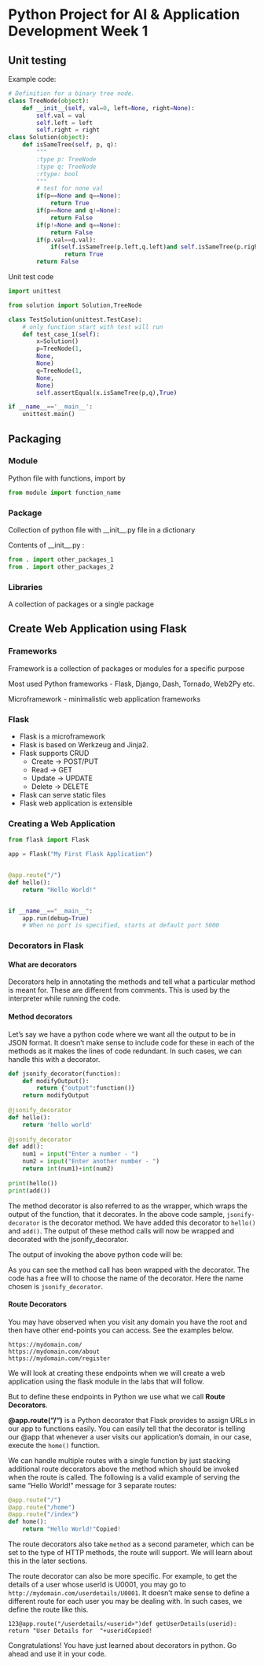 # Python Project for AI & Application Development Week 1

## Unit testing

Example code:

```python
# Definition for a binary tree node.
class TreeNode(object):
    def __init__(self, val=0, left=None, right=None):
        self.val = val
        self.left = left
        self.right = right
class Solution(object):
    def isSameTree(self, p, q):
        """
        :type p: TreeNode
        :type q: TreeNode
        :rtype: bool
        """
        # test for none val
        if(p==None and q==None):
            return True
        if(p==None and q!=None):
            return False
        if(p!=None and q==None):
            return False
        if(p.val==q.val):
            if(self.isSameTree(p.left,q.left)and self.isSameTree(p.right,q.right)):
                return True
        return False
```

Unit test code

```python
import unittest

from solution import Solution,TreeNode

class TestSolution(unittest.TestCase):
    # only function start with test will run
    def test_case_1(self):
        x=Solution()
        p=TreeNode(1,
        None,
        None)
        q=TreeNode(1,
        None,
        None)
        self.assertEqual(x.isSameTree(p,q),True)

if __name__=='__main__':
    unittest.main()
```

## Packaging

### Module

Python file with functions, import by 

```python
from module import function_name
```

### Package

Collection of python file with \_\_init\_\_.py file in a dictionary

Contents of  \_\_init\_\_.py :

```python
from . import other_packages_1
from . import other_packages_2
```



### Libraries

A collection of packages or a single package

## Create Web Application using Flask

### Frameworks

Framework is a collection of packages or modules for a specific purpose

Most used Python frameworks - Flask, Django, Dash, Tornado, Web2Py etc.

Microframework - minimalistic web application frameworks

### Flask

* Flask is a microframework
* Flask is based on Werkzeug and Jinja2.
* Flask supports CRUD
  * Create -> POST/PUT
  * Read -> GET
  * Update -> UPDATE
  * Delete -> DELETE
* Flask can serve static files
* Flask web application is extensible

### Creating a Web Application

```python
from flask import Flask

app = Flask("My First Flask Application")


@app.route("/")
def hello():
    return "Hello World!"


if __name__=="__main__":
    app.run(debug=True) 
    # When no port is specified, starts at default port 5000
```



### Decorators in Flask

#### What are decorators

Decorators help in annotating the methods and tell what a particular method is meant for. These are different from comments. This is used by the interpreter while running the code.

#### Method decorators

Let’s say we have a python code where we want all the output to be in JSON format. It doesn’t make sense to include code for these in each of the methods as it makes the lines of code redundant. In such cases, we can handle this with a decorator.

```python
def jsonify_decorator(function):    
	def modifyOutput():        
		return {"output":function()}
    return modifyOutput
    
@jsonify_decorator
def hello():
	return 'hello world'
	
@jsonify_decorator
def add():
	num1 = input("Enter a number - ")
    num2 = input("Enter another number - ")
    return int(num1)+int(num2)
    
print(hello())
print(add())
```

The method decorator is also referred to as the wrapper, which wraps the output of the function, that it decorates. In the above code sample, `jsonify-decorator` is the decorator method. We have added this decorator to `hello()` and `add()`. The output of these method calls will now be wrapped and decorated with the jsonify_decorator.

The output of invoking the above python code will be:

As you can see the method call has been wrapped with the decorator. The code has a free will to choose the name of the decorator. Here the name chosen is `jsonify_decorator`.

#### Route Decorators

You may have observed when you visit any domain you have the root and then have other end-points you can access. See the examples below.

```
https://mydomain.com/
https://mydomain.com/about
https://mydomain.com/register
```

We will look at creating these endpoints when we will create a web application using the flask module in the labs that will follow.

But to define these endpoints in Python we use what we call **Route Decorators**.

**@app.route(“/“)** is a Python decorator that Flask provides to assign URLs in our app to functions easily. You can easily tell that the decorator is telling our @app that whenever a user visits our application’s domain, in our case, execute the `home()` function.

We can handle multiple routes with a single function by just stacking additional route decorators above the method which should be invoked when the route is called. The following is a valid example of serving the same “Hello World!” message for 3 separate routes:

```python
@app.route("/")
@app.route("/home")
@app.route("/index")
def home():    
	return "Hello World!"Copied!
```

The route decorators also take `method` as a second parameter, which can be set to the type of HTTP methods, the route will support. We will learn about this in the later sections.

The route decorator can also be more specific. For example, to get the details of a user whose userId is U0001, you may go to
`http://mydomain.com/userdetails/U0001`. It doesn’t make sense to define a different route for each user you may be dealing with. In such cases, we define the route like this.

```
123@app.route("/userdetails/<userid>")def getUserDetails(userid):    return "User Details for  "+useridCopied!
```

Congratulations! You have just learned about decorators in python. Go ahead and use it in your code.